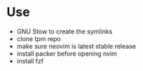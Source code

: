# Use

- GNU Stow to create the symlinks
- clone tpm repo
- make sure neovim is latest stable release
- install packer before opening nvim
- install fzf

